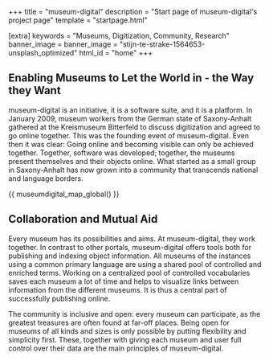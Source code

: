 +++
title = "museum-digital"
description = "Start page of museum-digital's project page"
template = "startpage.html"

[extra]
keywords = "Museums, Digitization, Community, Research"
banner_image = banner_image = "stijn-te-strake-1564653-unsplash_optimized"
html_id = "home"
+++

## Enabling Museums to Let the World in - the Way they Want

museum-digital is an initiative, it is a software suite, and it is a platform. In January 2009, museum workers from the German state of Saxony-Anhalt gathered at the Kreismuseum Bitterfeld to discuss digitization and agreed to go online together. This was the founding event of museum-digital. Even then it was clear: Going online and becoming visible can only be achieved together. Together, software was developed; together, the museums present themselves and their objects online. What started as a small group in Saxony-Anhalt has now grown into a community that transcends national and language borders.

{{ museumdigital_map_global() }}

## Collaboration and Mutual Aid

Every museum has its possibilities and aims. At museum-digital, they work together. In contrast to other portals, museum-digital offers tools both for publishing and indexing object information. All museums of the instances using a common primary language are using a shared pool of controlled and enriched terms. Working on a centralized pool of controlled vocabularies saves each museum a lot of time and helps to visualize links between information from the different museums. It is thus a central part of successfully publishing online.

The community is inclusive and open: every museum can participate, as the greatest treasures are often found at far-off places. Being open for museums of all kinds and sizes is only possible by putting flexibility and simplicity first. These, together with giving each museum and user full control over their data are the main principles of museum-digital.

